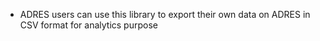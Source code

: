- ADRES users can use this library to export their own data on ADRES in CSV format for analytics purpose